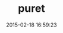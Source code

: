 ---
layout: post
title:  "puret"
repo:   "jo/puret"
date:   2015-02-18 16:59:23
gemurl: http://github.com/jo/puret
---